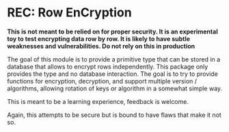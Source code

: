 # REC: Row EnCryption

**This is not meant to be relied on for proper security. It is an experimental toy to test encrypting data row by row. It is likely to have subtle weaknesses and vulnerabilities. Do not rely on this in production**

The goal of this module is to provide a primitive type that can be stored in a database that allows to encrypt rows independently.
This package only provides the type and no database interaction.
The goal is to try to provide functions for encryption, decryption, and support multiple version / algorithms, allowing rotation of keys or algorithm in a somewhat simple way.

This is meant to be a learning experience, feedback is welcome.

Again, this attempts to be secure but is bound to have flaws that make it not so.
